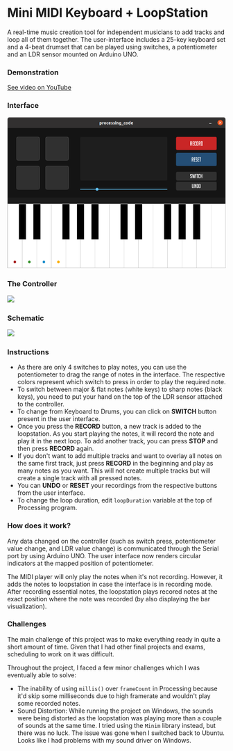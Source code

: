 # Mini MIDI Keyboard + LoopStation
A real-time music creation tool for independent musicians to add tracks and loop all of them together. The user-interface includes a 25-key keyboard set and a 4-beat drumset that can be played using switches, a potentiometer and an LDR sensor mounted on Arduino UNO.

### Demonstration
[See video on YouTube](https://youtu.be/yVUETZmOWG4)

### Interface
![](images/interface.png)

### The Controller
![](images/output_arduino_final.jpg)

### Schematic
![](images/schematic_final.jpg)

### Instructions
- As there are only 4 switches to play notes, you can use the potentiometer to drag the range of notes in the interface. The respective colors represent which switch to press in order to play the required note.
- To switch between major & flat notes (white keys) to sharp notes (black keys), you need to put your hand on the top of the LDR sensor attached to the controller.
- To change from Keyboard to Drums, you can click on **SWITCH** button present in the user interface.
- Once you press the **RECORD** button, a new track is added to the loopstation. As you start playing the notes, it will record the note and play it in the next loop. To add another track, you can press **STOP** and then press **RECORD** again.
- If you don't want to add multiple tracks and want to overlay all notes on the same first track, just press **RECORD** in the beginning and play as many notes as you want. This will not create multiple tracks but will create a single track with all pressed notes.
- You can **UNDO** or **RESET** your recordings from the respective buttons from the user interface.
- To change the loop duration, edit ```loopDuration``` variable at the top of Processing program.

### How does it work?
Any data changed on the controller (such as switch press, potentiometer value change, and LDR value change) is communicated through the Serial port by using Arduino UNO. The user interface now renders circular indicators at the mapped position of potentiometer.

The MIDI player will only play the notes when it's not recording. However, it adds the notes to loopstation in case the interface is in recording mode. After recording essential notes, the loopstation plays recored notes at the exact position where the note was recorded (by also displaying the bar visualization).

### Challenges
The main challenge of this project was to make everything ready in quite a short amount of time. Given that I had other final projects and exams, scheduling to work on it was difficult.

Throughout the project, I faced a few minor challenges which I was eventually able to solve:
- The inability of using ```millis()``` over ```frameCount``` in Processing because it'd skip some milliseconds due to high framerate and wouldn't play some recorded notes.
- Sound Distortion: While running the project on Windows, the sounds were being distorted as the loopstation was playing more than a couple of sounds at the same time. I tried using the ```Minim``` library instead, but there was no luck. The issue was gone when I switched back to Ubuntu. Looks like I had problems with my sound driver on Windows.
